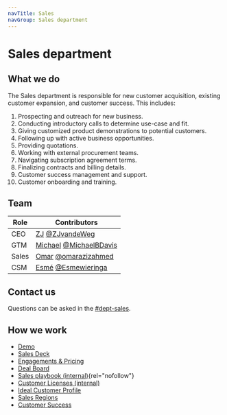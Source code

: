 ```yaml
---
navTitle: Sales
navGroup: Sales department
---
```


# Sales department

## What we do

The Sales department is responsible for new customer acquisition, existing
customer expansion, and customer success. This includes:
1. Prospecting and outreach for new business.
1. Conducting introductory calls to determine use-case and fit.
1. Giving customized product demonstrations to potential customers.
1. Following up with active business opportunities.
1. Providing quotations.
1. Working with external procurement teams.
1. Navigating subscription agreement terms.
1. Finalizing contracts and billing details.
1. Customer success management and support.
1. Customer onboarding and training.

## Team

| Role | Contributors |
|------|--------------|
| CEO  | [ZJ](https://www.linkedin.com/in/zegerjan/) [@ZJvandeWeg](https://github.com/ZJvandeWeg) |
| GTM | [Michael](https://www.linkedin.com/in/michaelbdavis/) [@MichaelBDavis](https://github.com/MichaelBDavis) |
| Sales | [Omar](https://ca.linkedin.com/in/omarazizahmed?trk=public_post_feed-actor-name) [@omarazizahmed](https://github.com/omarazizahmed) |[Kasheef](https://www.linkedin.com/in/kasheef-mohammed/?originalSubdomain=uk)) [@Kasheef](https://github.com/Kasheef13) |
| CSM | [Esmé](https://nl.linkedin.com/in/esméwieringa) [@Esmewieringa](https://github.com/Esmewieringa) |

## Contact us

Questions can be asked in the [#dept-sales](https://flowforgeworkspace.slack.com/archives/C05GYH95NJZ).

## How we work

 - [Demo](./meetings/demo.md)
 - [Sales Deck](https://docs.google.com/presentation/d/13r9pRNikgEgkim9M9UuyhT2Xvr3aA7FK9rHhICIINDI/)
 - [Engagements & Pricing](./engagements.md)
 - [Deal Board](https://app-eu1.hubspot.com/contacts/26586079/objects/0-3/views/all/board)
 - [Sales playbook (internal)](https://docs.google.com/document/d/1Jrt5sNg46wngQ5UAii8sbN94PTlIAscOWrFcOhSVNPE/edit){rel="nofollow"}
 - [Customer Licenses (internal)](https://docs.google.com/spreadsheets/d/1wM_o8IWjjkwi-WMRueKfS-lrmkQYzV83xm4BIzZNAO0/edit#gid=0)
 - [Ideal Customer Profile](https://docs.google.com/document/d/1krMIUJvosw8xUQog_iq_FEvI9R5WEo9ZyWUCdTb9XnQ/edit#heading=h.3rr2wuny55dl)
 - [Sales Regions](./regions.md)
 - [Customer Success](./customer-success.md)
